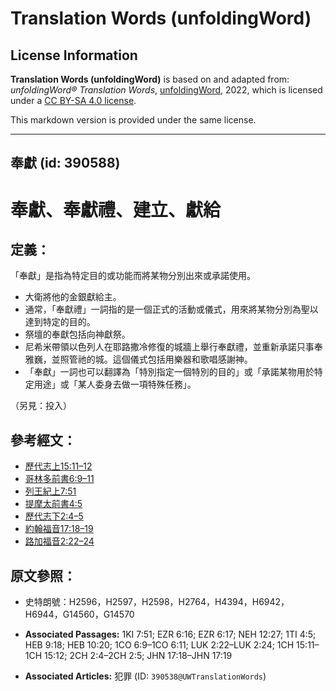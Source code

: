 # Translation Words (unfoldingWord)

## License Information

**Translation Words (unfoldingWord)** is based on and adapted from: _unfoldingWord® Translation Words_, [unfoldingWord](https://unfoldingword.org/utw), 2022, which is licensed under a [CC BY-SA 4.0 license](https://creativecommons.org/licenses/by-sa/4.0/legalcode.en).

This markdown version is provided under the same license.



--------------------------------

## 奉獻 (id: 390588)

奉獻、奉獻禮、建立、獻給
============

定義：
---

「奉獻」是指為特定目的或功能而將某物分別出來或承諾使用。

* 大衛將他的金銀獻給主。
* 通常，「奉獻禮」一詞指的是一個正式的活動或儀式，用來將某物分別為聖以達到特定的目的。
* 祭壇的奉獻包括向神獻祭。
* 尼希米帶領以色列人在耶路撒冷修復的城牆上舉行奉獻禮，並重新承諾只事奉雅巍，並照管祂的城。這個儀式包括用樂器和歌唱感謝神。
* 「奉獻」一詞也可以翻譯為「特別指定一個特別的目的」或「承諾某物用於特定用途」或「某人委身去做一項特殊任務」。

（另見：投入）

參考經文：
-----

* [歷代志上15:11–12](https://ref.ly/1Chr15:11-1Chr15:12)
* [哥林多前書6:9–11](https://ref.ly/1Cor6:9-1Cor6:11)
* [列王紀上7:51](https://ref.ly/1Kgs7:51)
* [提摩太前書4:5](https://ref.ly/1Tim4:5)
* [歷代志下2:4–5](https://ref.ly/2Chr2:4-2Chr2:5)
* [約翰福音17:18–19](https://ref.ly/John17:18-John17:19)
* [路加福音2:22–24](https://ref.ly/Luke2:22-Luke2:24)

原文參照：
-----

* 史特朗號：H2596，H2597，H2598，H2764，H4394，H6942，H6944，G14560，G14570

* **Associated Passages:** 1KI 7:51; EZR 6:16; EZR 6:17; NEH 12:27; 1TI 4:5; HEB 9:18; HEB 10:20; 1CO 6:9–1CO 6:11; LUK 2:22–LUK 2:24; 1CH 15:11–1CH 15:12; 2CH 2:4–2CH 2:5; JHN 17:18–JHN 17:19
* **Associated Articles:** 犯罪 (ID: `390538@UWTranslationWords`)

